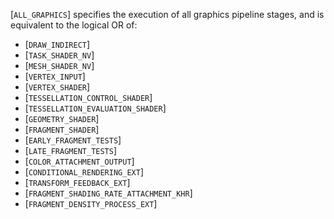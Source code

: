 [`ALL_GRAPHICS`] specifies the execution of all
graphics pipeline stages, and is equivalent to the logical OR of:
 - [`DRAW_INDIRECT`]
 - [`TASK_SHADER_NV`]
 - [`MESH_SHADER_NV`]
 - [`VERTEX_INPUT`]
 - [`VERTEX_SHADER`]
 - [`TESSELLATION_CONTROL_SHADER`]
 - [`TESSELLATION_EVALUATION_SHADER`]
 - [`GEOMETRY_SHADER`]
 - [`FRAGMENT_SHADER`]
 - [`EARLY_FRAGMENT_TESTS`]
 - [`LATE_FRAGMENT_TESTS`]
 - [`COLOR_ATTACHMENT_OUTPUT`]
 - [`CONDITIONAL_RENDERING_EXT`]
 - [`TRANSFORM_FEEDBACK_EXT`]
 - [`FRAGMENT_SHADING_RATE_ATTACHMENT_KHR`]
 - [`FRAGMENT_DENSITY_PROCESS_EXT`]